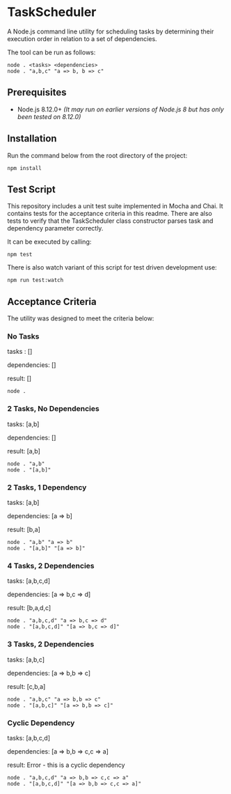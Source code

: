 # TaskScheduler
A Node.js command line utility for scheduling tasks by determining their execution order in relation to a set of dependencies.

The tool can be run as follows:
```
node . <tasks> <dependencies>
node . "a,b,c" "a => b, b => c"
```

## Prerequisites
- Node.js 8.12.0+ *(It may run on earlier versions of Node.js 8 but has only been tested on 8.12.0)*

## Installation
Run the command below from the root directory of the project:
```
npm install
```

## Test Script
This repository includes a unit test suite implemented in Mocha and Chai. It contains tests for the acceptance criteria in this readme. There are also tests to verify that the TaskScheduler class constructor parses task and dependency parameter correctly.

It can be executed by calling:
```
npm test
```
There is also watch variant of this script for test driven development use:
```
npm run test:watch
```

## Acceptance Criteria
The utility was designed to meet the criteria below:

### No Tasks
tasks : []

dependencies: []

result: []
```
node .
```

### 2 Tasks, No Dependencies
tasks: [a,b]

dependencies: []

result: [a,b]

```
node . "a,b"
node . "[a,b]"
```
### 2 Tasks, 1 Dependency
tasks: [a,b]

dependencies: [a => b]

result: [b,a]
```
node . "a,b" "a => b"
node . "[a,b]" "[a => b]"
```

### 4 Tasks, 2 Dependencies
tasks: [a,b,c,d]

dependencies: [a => b,c => d]

result: [b,a,d,c]
```
node . "a,b,c,d" "a => b,c => d"
node . "[a,b,c,d]" "[a => b,c => d]"
```

### 3 Tasks, 2 Dependencies
tasks: [a,b,c]

dependencies: [a => b,b => c]

result: [c,b,a]
```
node . "a,b,c" "a => b,b => c"
node . "[a,b,c]" "[a => b,b => c]"
```

### Cyclic Dependency
tasks: [a,b,c,d]

dependencies: [a => b,b => c,c => a]

result: Error - this is a cyclic dependency

```
node . "a,b,c,d" "a => b,b => c,c => a"
node . "[a,b,c,d]" "[a => b,b => c,c => a]"
```